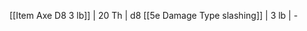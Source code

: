 [[Item Axe D8 3 lb]]                          | 20 Th       | d8 [[5e Damage Type slashing]]     | 3 lb   | -                                                                            